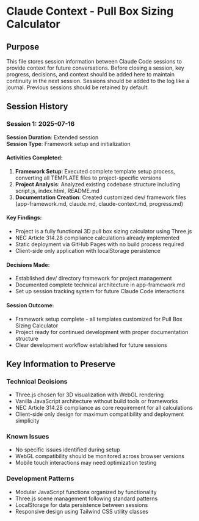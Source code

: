 # Claude Context - Pull Box Sizing Calculator

## Purpose

This file stores session information between Claude Code sessions to provide context for future conversations. Before closing a session, key progress, decisions, and context should be added here to maintain continuity in the next session. Sessions should be added to the log like a journal. Previous sessions should be retained by default.

## Session History

### Session 1: 2025-07-16
**Session Duration**: Extended session  
**Session Type**: Framework setup and initialization

#### Activities Completed:
1. **Framework Setup**: Executed complete template setup process, converting all TEMPLATE files to project-specific versions
2. **Project Analysis**: Analyzed existing codebase structure including script.js, index.html, README.md
3. **Documentation Creation**: Created customized dev/ framework files (app-framework.md, claude.md, claude-context.md, progress.md)

#### Key Findings:
- Project is a fully functional 3D pull box sizing calculator using Three.js
- NEC Article 314.28 compliance calculations already implemented
- Static deployment via GitHub Pages with no build process required
- Client-side only application with localStorage persistence

#### Decisions Made:
- Established dev/ directory framework for project management
- Documented complete technical architecture in app-framework.md
- Set up session tracking system for future Claude Code interactions

#### Session Outcome:
- Framework setup complete - all templates customized for Pull Box Sizing Calculator
- Project ready for continued development with proper documentation structure
- Clear development workflow established for future sessions

## Key Information to Preserve

### Technical Decisions
- Three.js chosen for 3D visualization with WebGL rendering
- Vanilla JavaScript architecture without build tools or frameworks
- NEC Article 314.28 compliance as core requirement for all calculations
- Client-side only design for maximum compatibility and deployment simplicity

### Known Issues
- No specific issues identified during setup
- WebGL compatibility should be monitored across browser versions
- Mobile touch interactions may need optimization testing

### Development Patterns
- Modular JavaScript functions organized by functionality
- Three.js scene management following standard patterns
- LocalStorage for data persistence between sessions
- Responsive design using Tailwind CSS utility classes